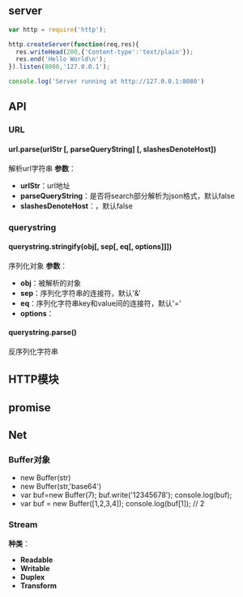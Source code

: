 ## server
```js
var http = require('http');

http.createServer(function(req,res){
  res.writeHead(200,{'Content-type':'text/plain'});
  res.end('Hello World\n');
}).listen(8080,'127.0.0.1');

console.log('Server running at http://127.0.0.1:8080')

```

## API
### URL
#### url.parse(urlStr [, parseQueryString] [, slashesDenoteHost])
解析url字符串
**参数**：  
- **urlStr**：url地址
- **parseQueryString**：是否将search部分解析为json格式，默认false
- **slashesDenoteHost**：，默认false

### querystring
#### querystring.stringify(obj[, sep[, eq[, options]]])
序列化对象
**参数**：  
- **obj**：被解析的对象
- **sep**：序列化字符串的连接符，默认'&'
- **eq**：序列化字符串key和value间的连接符，默认'='
- **options**：

#### querystring.parse()
反序列化字符串

## HTTP模块

## promise

## Net
### Buffer对象
- new Buffer(str)
- new Buffer(str,'base64')
- var buf=new Buffer(7);
  buf.write('12345678');
  console.log(buf);
- var buf = new Buffer([1,2,3,4]);
  console.log(buf[1]); // 2

### Stream
**种类**：
- **Readable**
- **Writable**
- **Duplex**
- **Transform**


